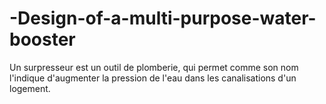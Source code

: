 # -Design-of-a-multi-purpose-water-booster
Un surpresseur est un outil de plomberie, qui permet comme son nom l'indique d'augmenter la pression de l'eau dans les canalisations d'un logement.
